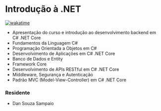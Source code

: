 # Introdução à .NET   

[![wakatime](https://wakatime.com/badge/user/3775be05-154e-4256-9fca-b70fc8dfddf7/project/018bd90b-956f-4a7b-8983-12aa68246ea7.svg)](https://wakatime.com/badge/user/3775be05-154e-4256-9fca-b70fc8dfddf7/project/018bd90b-956f-4a7b-8983-12aa68246ea7)

- Apresentação do curso e introdução ao desenvolvimento backend em C# .NET Core
- Fundamentos da Linguagem C#
- Programação Orientada a Objetos em C#
- Desenvolvimento de Aplicações em C# .NET Core 
- Banco de Dados e Entity
- Framework Core
- Desenvolvimento de APIs RESTful em C# .NET Core 
- Middleware, Segurança e Autenticação
- Padrão MVC (Model-View-Controller) em C# .NET Core

### Residente

- Dan Souza Sampaio